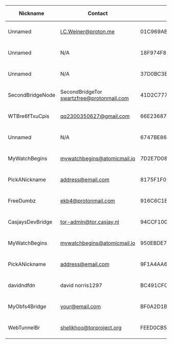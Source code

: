 | Nickname |  Contact | Hashed Fingerprint	| Running | Flags | Last Seen | First Seen | Last Restarted | Advertised Bandwidth | Platform | Version | Version Status | Recommended Version | BridgeDB Distributor | OR Addresses | Transports | BlockList |
|---|---|---|---|---|---|---|---|---|---|---|---|---|---|---|---|---|
|Unnamed | <l.C.Weiner@proton.me> | 01C969ABD52AEFDDFCCC81090F975F4EB421EB3E | true | Running, V2Dir, Valid | 2025-07-30 15:48:15 | 2025-07-30 10:48:15 | 2025-07-30 10:26:36 | 4761600 | Tor 0.4.8.17 on Linux | 0.4.8.17 | recommended | true | settings | 10.247.166.166:53446 | obfs4 | |
|Unnamed | N/A | 18F974F85D9699089CD196FC9E4DC78AF2232C4F | true | Running, V2Dir, Valid | 2025-07-30 15:48:15 | 2025-07-30 07:48:15 | 2025-07-30 07:40:29 | 1811456 | Tor 0.4.8.16 on Linux | 0.4.8.16 | recommended | true | telegram | 10.180.242.189:51776 | obfs4 | |
|Unnamed | N/A | 37D0BC3EB9EF5F07B5346E23386D6223F1C16253 | true | Running, V2Dir, Valid | 2025-07-30 15:48:15 | 2025-07-30 15:48:15 | 2025-07-30 15:39:57 | 0 | Tor 0.4.8.16 on Linux | 0.4.8.16 | recommended | true | N/A | 10.12.37.145:64360, [fd9f:2e19:3bcf::18:0ed8]:64360 | obfs3, obfs4 | |
|SecondBridgeNode | SecondBridgeTor <swartzfree@protonmail.com> | 41D2C77752847BF93DD889B9DC2E42B04374C383 | true | Running, V2Dir, Valid | 2025-07-30 15:48:15 | 2025-07-30 10:48:15 | 2025-07-30 11:24:58 | 0 | Tor 0.4.8.17 on Linux | 0.4.8.17 | recommended | true | N/A | 10.123.228.45:57102, [fd9f:2e19:3bcf::f7:f717]:57102 |  | |
|WTBre6fTxuCpis | qq2300350627@gmail.com | 66E23687306EEA68DAE65E0F9AA7A2885EEE2A23 | true | Running, V2Dir, Valid | 2025-07-30 15:48:15 | 2025-07-30 09:48:15 | 2025-07-30 09:19:52 | 0 | Tor 0.4.8.10 on Linux | 0.4.8.10 | recommended | true | N/A | 10.66.182.11:59177 | webtunnel | |
|Unnamed | N/A | 6747BE86E755F83B88B695BB40558EB85C3A6556 | true | Running, V2Dir, Valid | 2025-07-30 15:48:15 | 2025-07-30 15:18:15 | 2025-07-30 15:16:07 | 0 | Tor 0.4.8.10 on Linux | 0.4.8.10 | recommended | true | N/A | 10.251.186.100:53180 | obfs4 | |
|MyWatchBegins | mywatchbegins@atomicmail.io | 7D2E7D087D83329C5BD414E1E129C21DEAD3AF11 | false | V2Dir, Valid | 2025-07-30 15:48:15 | 2025-07-30 07:48:15 | 2025-07-30 07:30:37 | 0 | Tor 0.4.8.17 on Linux | 0.4.8.17 | recommended | true | N/A | 10.223.250.17:60179, [fd9f:2e19:3bcf::fb:d6b2]:60179 | obfs4 | |
|PickANickname | <address@email.com> | 8175F1F0FAA3D29932FE3A6F38D6D4204AAB4002 | false | V2Dir, Valid | 2025-07-30 15:48:15 | 2025-07-30 08:18:15 | 2025-07-30 07:54:18 | 0 | Tor 0.4.8.10 on Linux | 0.4.8.10 | recommended | true | N/A | 10.5.71.92:62923 | obfs4 | |
|FreeDumbz | ekb4@protonmail.com | 916C6C1B97EC3BDB2F9063A44DEE79984C3651EE | true | Running, V2Dir, Valid | 2025-07-30 15:48:15 | 2025-07-30 01:48:15 | 2025-07-30 00:22:51 | 0 | Tor 0.4.8.17 on Linux | 0.4.8.17 | recommended | true | settings | 10.7.10.7:54817, [fd9f:2e19:3bcf::ee:e6ea]:54817 | obfs4 | |
|CasjaysDevBridge | tor-admin@tor.casjay.nl | 94CCF100B766F6AAA9F9F43A7EB08B43B525DE9B | true | Exit, Running, Valid | 2025-07-30 15:48:15 | 2025-07-30 06:18:15 | 2025-07-30 06:03:05 | 1496064 | Tor 0.4.8.16 on Linux | 0.4.8.16 | recommended | true | https | 10.80.138.124:61493 | obfs4 | |
|MyWatchBegins | mywatchbegins@atomicmail.io | 950EBDE70652557634F3F6E88C325C26C2D9AAF2 | true | Running, V2Dir, Valid | 2025-07-30 15:48:15 | 2025-07-30 10:48:15 | 2025-07-30 11:03:17 | 0 | Tor 0.4.8.17 on Linux | 0.4.8.17 | recommended | true | N/A | 10.126.156.253:57231 | obfs4 | |
|PickANickname | <address@email.com> | 9F1A4AA6449EE26AE11F0D24FF9413E345B1EA1C | false | V2Dir, Valid | 2025-07-30 15:48:15 | 2025-07-30 01:18:15 | 2025-07-30 15:44:32 | 112640 | Tor 0.4.8.17 on Linux | 0.4.8.17 | recommended | true | settings | 10.2.179.11:56326 |  | |
|davidndfdn | david norris1297 <AT gmail dot com> | BC491CFC702EED4560CC0CBDF46BE293723E7D07 | false | V2Dir, Valid | 2025-07-30 15:48:15 | 2025-07-30 06:48:15 | 2025-07-30 13:16:31 | 182272 | Tor 0.4.8.16 on Linux | 0.4.8.16 | recommended | true | reserved | 10.38.228.63:53094 |  | |
|MyObfs4Bridge | your@email.com | BF0A2D1B3DFA35B1E456D5482CE9FA2E37E9E9F5 | true | Running, V2Dir | 2025-07-30 15:48:15 | 2025-07-30 14:48:15 | 2025-07-29 12:22:56 | 5839872 | Tor 0.4.8.16 on Linux | 0.4.8.16 | recommended | true | telegram | 10.91.100.81:54614 | obfs4 | |
|WebTunnelBr | shelikhoo@torproject.org | FEED0CB5F8B8A61827B8C060AD64CE6D36093C17 | true | Running, V2Dir, Valid | 2025-07-30 15:48:15 | 2025-07-30 14:18:15 | 2025-07-30 14:29:40 | 0 | Tor 0.4.8.17 on Linux | 0.4.8.17 | recommended | true | N/A | 10.15.75.131:49267 | webtunnel | |
